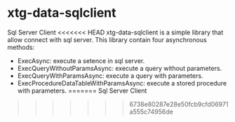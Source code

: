 # xtg-data-sqlclient
Sql Server Client
<<<<<<< HEAD
xtg-data-sqlclient is a simple library that allow connect with sql server.
This library contain four asynchronous methods:
- ExecAsync: execute a setence in sql server.
- ExecQueryWithoutParamsAsync: execute a query without parameters.
- ExecQueryWithParamsAsync: execute a query with parameters.
- ExecProcedureDataTableWithParamsAsync: execute a stored procedure with parameters.
=======
Sql Server Client
>>>>>>> 6738e80287e28e50fcb9cfd06971a555c74956de
